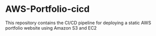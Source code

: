 # AWS-Portfolio-cicd
This repository contains the CI/CD pipeline for deploying a static AWS  portfolio website using Amazon S3 and EC2
